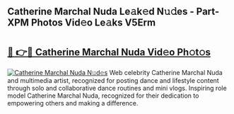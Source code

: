 ## Catherine Marchal Nuda Le𝚊k𝚎d N𝚞𝚍es - Part-XPM Photos Vid𝚎o Le𝚊ks V5Erm

# <h2><a href="http://fbduur7.evod.top/?m=Catherine+Marchal+Nuda">🔗 👉🔴 Catherine Marchal Nuda Vid𝚎o Ph𝚘t𝚘s</a></h2>

[![Catherine Marchal Nuda N𝚞d𝚎s](https://i.imgur.com/8V9OHl7.gif)](http://fbduur7.evod.top/?m=Catherine+Marchal+Nuda)
Web celebrity Catherine Marchal Nuda and multimedia artist, recognized for posting dance and lifestyle content through solo and collaborative dance routines and mini vlogs. Inspiring role model Catherine Marchal Nuda, recognized for their dedication to empowering others and making a difference. 
